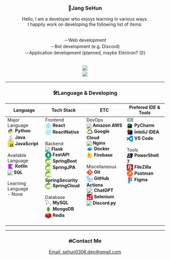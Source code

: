 <div align=center>

  <h3>🦖Jang SeHun</h3>
  <div>Hello, I am a developer who enjoys learning in various ways.<br>
  I happily work on developing the following list of items:<br><br>
  
  －Web development<br>
  －Bot development (e.g. Discord)<br>
  －Application development (planned, maybe Electron? 😊)</div>
  
  <br>

  <img src="https://hits.seeyoufarm.com/api/count/incr/badge.svg?url=https%3A%2F%2Fgithub.com%2Fwestreed%2Fwestreed&count_bg=%2356A9FF&title_bg=%234C4C4C&icon=xfce.svg&icon_color=%23FFFFFF&title=Hits&edge_flat=false" />
  <br>
  <img src="http://mazassumnida.wtf/api/v2/generate_badge?boj=westreed" />


  ---
  <h3>🛠️Language & Developing</h3>
  <table>
    <thead>
      <tr>
        <th>Language</th>
        <th>Tech Stack</th>
        <th>ETC</th>
        <th>Prefered IDE & Tools</th>
      </tr>
    </thead>
    <tbody>
      <tr>
        <td valign="top">
         Major Language<br>
         <img src="https://github.com/devicons/devicon/blob/master/icons/python/python-original.svg" height="20px" align="center"> <b>Python</b><br>
         <img src="https://github.com/devicons/devicon/blob/master/icons/java/java-original.svg" height="20px" align="center"> <b>Java</b><br>
         <img src="https://github.com/devicons/devicon/blob/master/icons/javascript/javascript-original.svg" height="20px" align="center"> <b>JavaScript</b><br>
         <br>
         Available Language<br>
         <img src="https://github.com/devicons/devicon/blob/master/icons/kotlin/kotlin-original.svg" height="20px" align="center"> <b>Kotlin</b><br>
         <img src="https://github.com/westreed/westreed/blob/main/icons/database.svg" height="20px" align="center"> <b>SQL</b><br>
         <br>
         Learning Language<br/>
         - None
         </td>
        <td valign="top">
          Frontend<br>
          <img src="https://github.com/devicons/devicon/blob/master/icons/react/react-original.svg" height="20px" align="center"> <b>React</b><br>
          <img src="https://github.com/devicons/devicon/blob/master/icons/react/react-original.svg" height="20px" align="center"> <b>ReactNative</b><br>
          <br>
          Backend<br>
          <img src="https://github.com/westreed/westreed/blob/main/icons/flask.svg" height="20px" align="center"> <b>Flask</b><br>
          <img src="https://github.com/devicons/devicon/blob/master/icons/fastapi/fastapi-original.svg" height="20px" align="center"> <b>FastAPI</b><br>
          <img src="https://github.com/devicons/devicon/blob/master/icons/spring/spring-original.svg" height="20px" align="center"> <b>SpringBoot</b><br>
          <img src="https://github.com/devicons/devicon/blob/master/icons/spring/spring-original.svg" height="20px" align="center"> <b>SpringJPA</b><br>
          <img src="https://github.com/devicons/devicon/blob/master/icons/spring/spring-original.svg" height="20px" align="center"> <b>SpringSecurity</b><br>
          <img src="https://github.com/devicons/devicon/blob/master/icons/spring/spring-original.svg" height="20px" align="center"> <b>SpringCloud</b><br>
          <br>
          Database<br>
          <img src="https://github.com/devicons/devicon/blob/master/icons/mysql/mysql-original.svg" height="20px" align="center"> <b>MySQL</b><br>
          <img src="https://github.com/devicons/devicon/blob/master/icons/mongodb/mongodb-original.svg" height="20px" align="center"> <b>MongoDB</b><br>
          <img src="https://github.com/devicons/devicon/blob/master/icons/redis/redis-original.svg" height="20px" align="center"> <b>Redis</b><br>
          <br>
        </td>
        <td valign="top">
          DevOps<br>
          <img src="https://github.com/westreed/westreed/blob/main/icons/aws.svg" height="20px" align="center"> <b>Amazon AWS</b><br>
          <img src="https://github.com/devicons/devicon/blob/master/icons/googlecloud/googlecloud-original.svg" height="20px" align="center"> <b>Google Cloud</b><br>
          <img src="https://github.com/westreed/westreed/blob/main/icons/nginx.svg" height="20px" align="center"> <b>Nginx</b><br>
          <img src="https://github.com/devicons/devicon/blob/master/icons/docker/docker-original.svg" height="20px" align="center"> <b>Docker</b><br>
          <img src="https://github.com/devicons/devicon/blob/master/icons/firebase/firebase-original.svg" height="20px" align="center"> <b>Firebase</b><br>
          <br>
          Miscellaneous<br>
          <img src="https://github.com/devicons/devicon/blob/master/icons/git/git-original.svg" height="20px" align="center"> <b>Git</b><br>
          <img src="https://github.com/devicons/devicon/blob/master/icons/githubactions/githubactions-original.svg" height="20px" align="center"> <b>GitHub Actions</b><br>
          <img src="https://github.com/westreed/westreed/blob/main/icons/chatgpt.svg" height="20px" width="20px" align="center"> <b>ChatGPT</b><br>
          <img src="https://github.com/devicons/devicon/blob/master/icons/selenium/selenium-original.svg" height="20px" align="center"> <b>Selenium</b><br>
          <img src="https://github.com/westreed/westreed/blob/main/icons/discord.svg" height="20px" align="center"> <b>Discord.py</b><br>
        </td>
        <td valign="top">
          IDE<br>
          <img src="https://github.com/devicons/devicon/blob/master/icons/pycharm/pycharm-original.svg" height="20px" align="center"> <b>PyCharm</b><br>
          <img src="https://github.com/devicons/devicon/blob/master/icons/intellij/intellij-original.svg" height="20px" align="center"> <b>InteliJ IDEA</b><br>
          <img src="https://github.com/devicons/devicon/blob/master/icons/vscode/vscode-original.svg" height="20px" align="center"> <b>VS Code</b><br>
          <br>
          Tools<br>
          <img src="https://github.com/devicons/devicon/blob/master/icons/powershell/powershell-original.svg" height="20px" align="center"> <b>PowerShell 7</b><br>
          <img src="https://github.com/devicons/devicon/blob/master/icons/filezilla/filezilla-original.svg" height="20px" align="center"> <b>FileZilla</b><br>
          <img src="https://github.com/devicons/devicon/blob/master/icons/postman/postman-original.svg" height="20px" align="center"> <b>Postman</b><br>
          <img src="https://github.com/devicons/devicon/blob/master/icons/figma/figma-original.svg" height="20px" align="center"> <b>Figma</b><br>
        </td>
      </tr>
    </tbody>
  </table>

  ---

  <h3>🔥Contact Me</h3>
  <div><a href="mailto:sehun0306.dev@gmail.com">Email: sehun0306.dev@gmail.com</a></div>
</div>
